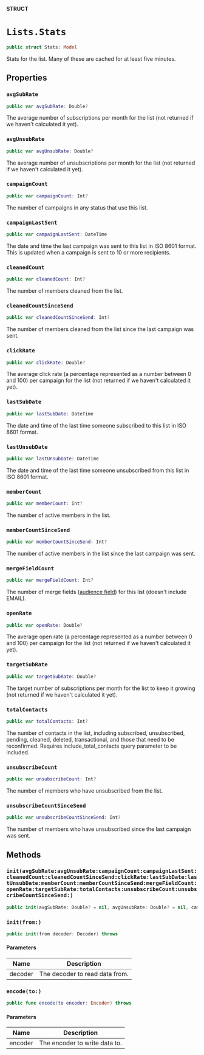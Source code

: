 **STRUCT**

# `Lists.Stats`

```swift
public struct Stats: Model
```

Stats for the list. Many of these are cached for at least five minutes.

## Properties
### `avgSubRate`

```swift
public var avgSubRate: Double?
```

The average number of subscriptions per month for the list (not returned if we haven't calculated it yet).

### `avgUnsubRate`

```swift
public var avgUnsubRate: Double?
```

The average number of unsubscriptions per month for the list (not returned if we haven't calculated it yet).

### `campaignCount`

```swift
public var campaignCount: Int?
```

The number of campaigns in any status that use this list.

### `campaignLastSent`

```swift
public var campaignLastSent: DateTime
```

The date and time the last campaign was sent to this list in ISO 8601 format. This is updated when a campaign is sent to 10 or more recipients.

### `cleanedCount`

```swift
public var cleanedCount: Int?
```

The number of members cleaned from the list.

### `cleanedCountSinceSend`

```swift
public var cleanedCountSinceSend: Int?
```

The number of members cleaned from the list since the last campaign was sent.

### `clickRate`

```swift
public var clickRate: Double?
```

The average click rate (a percentage represented as a number between 0 and 100) per campaign for the list (not returned if we haven't calculated it yet).

### `lastSubDate`

```swift
public var lastSubDate: DateTime
```

The date and time of the last time someone subscribed to this list in ISO 8601 format.

### `lastUnsubDate`

```swift
public var lastUnsubDate: DateTime
```

The date and time of the last time someone unsubscribed from this list in ISO 8601 format.

### `memberCount`

```swift
public var memberCount: Int?
```

The number of active members in the list.

### `memberCountSinceSend`

```swift
public var memberCountSinceSend: Int?
```

The number of active members in the list since the last campaign was sent.

### `mergeFieldCount`

```swift
public var mergeFieldCount: Int?
```

The number of merge fields ([audience field](https://mailchimp.com/help/getting-started-with-merge-tags/)) for this list (doesn't include EMAIL).

### `openRate`

```swift
public var openRate: Double?
```

The average open rate (a percentage represented as a number between 0 and 100) per campaign for the list (not returned if we haven't calculated it yet).

### `targetSubRate`

```swift
public var targetSubRate: Double?
```

The target number of subscriptions per month for the list to keep it growing (not returned if we haven't calculated it yet).

### `totalContacts`

```swift
public var totalContacts: Int?
```

The number of contacts in the list, including subscribed, unsubscribed, pending, cleaned, deleted, transactional, and those that need to be reconfirmed. Requires include_total_contacts query parameter to be included.

### `unsubscribeCount`

```swift
public var unsubscribeCount: Int?
```

The number of members who have unsubscribed from the list.

### `unsubscribeCountSinceSend`

```swift
public var unsubscribeCountSinceSend: Int?
```

The number of members who have unsubscribed since the last campaign was sent.

## Methods
### `init(avgSubRate:avgUnsubRate:campaignCount:campaignLastSent:cleanedCount:cleanedCountSinceSend:clickRate:lastSubDate:lastUnsubDate:memberCount:memberCountSinceSend:mergeFieldCount:openRate:targetSubRate:totalContacts:unsubscribeCount:unsubscribeCountSinceSend:)`

```swift
public init(avgSubRate: Double? = nil, avgUnsubRate: Double? = nil, campaignCount: Int? = nil, campaignLastSent: Date? = nil, cleanedCount: Int? = nil, cleanedCountSinceSend: Int? = nil, clickRate: Double? = nil, lastSubDate: Date? = nil, lastUnsubDate: Date? = nil, memberCount: Int? = nil, memberCountSinceSend: Int? = nil, mergeFieldCount: Int? = nil, openRate: Double? = nil, targetSubRate: Double? = nil, totalContacts: Int? = nil, unsubscribeCount: Int? = nil, unsubscribeCountSinceSend: Int? = nil)
```

### `init(from:)`

```swift
public init(from decoder: Decoder) throws
```

#### Parameters

| Name | Description |
| ---- | ----------- |
| decoder | The decoder to read data from. |

### `encode(to:)`

```swift
public func encode(to encoder: Encoder) throws
```

#### Parameters

| Name | Description |
| ---- | ----------- |
| encoder | The encoder to write data to. |
